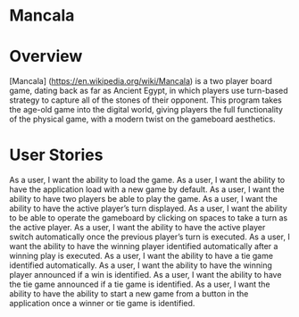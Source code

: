 # Mancala

# Overview

[Mancala] (https://en.wikipedia.org/wiki/Mancala) is a two player board game, dating back as far as Ancient Egypt, in which players use turn-based strategy to capture all of the stones of their opponent. This program takes the age-old game into the digital world, giving players the full functionality of the physical game, with a modern twist on the gameboard aesthetics.

# User Stories

As a user, I want the ability to load the game.
As a user, I want the ability to have the application load with a new game by default.
As a user, I want the ability to have two players be able to play the game.
As a user, I want the ability to have the active player’s turn displayed.
As a user, I want the ability to be able to operate the gameboard by clicking on spaces to take a turn as the active player.
As a user, I want the ability to have the active player switch automatically once the previous player’s turn is executed.
As a user, I want the ability to have the winning player identified automatically after a winning play is executed.
As a user, I want the ability to have a tie game identified automatically.
As a user, I want the ability to have the winning player announced if a win is identified.
As a user, I want the ability to have the tie game announced if a tie game is identified.
As a user, I want the ability to have the ability to start a new game from a button in the application once a winner or tie game is identified.
